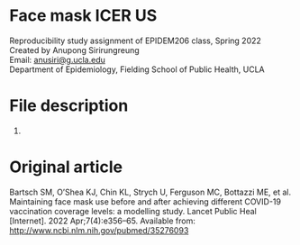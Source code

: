 # Face mask ICER US
Reproducibility study assignment of EPIDEM206 class, Spring 2022 <br />
Created by Anupong Sirirungreung <br />
Email: anusiri@g.ucla.edu <br />
Department of Epidemiology, Fielding School of Public Health, UCLA

# File description
1. 

# Original article
Bartsch SM, O’Shea KJ, Chin KL, Strych U, Ferguson MC, Bottazzi ME, et al. Maintaining face mask use before and after achieving different COVID-19 vaccination coverage levels: a modelling study. Lancet Public Heal [Internet]. 2022 Apr;7(4):e356–65. Available from: http://www.ncbi.nlm.nih.gov/pubmed/35276093
